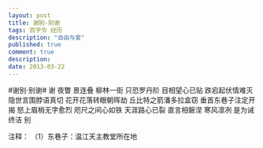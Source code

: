 ```yaml
---
layout: post
title: 谢别·别谢
tags: 百字令 经历
description: "自由与爱"
published: true
comment: true
description: 
date: 2013-03-22
---
```

#谢别·别谢#
谢
夜瞥
景连叠
柳林一街
只恐罗丹阶
目相望心已贴
跌宕起伏情难灭
隐世言围脖语真切
花开花落转眼朝晖劫
丘比特之箭潘多拉盒窃
垂首东巷子注定开揭
怒上眉梢无字愈烈
咫尺之间心如铁
天涯路心已裂
直言相磐涅
寒风凛冽
是为诫
终洁
别

注释：
（1）东巷子：温江天主教堂所在地